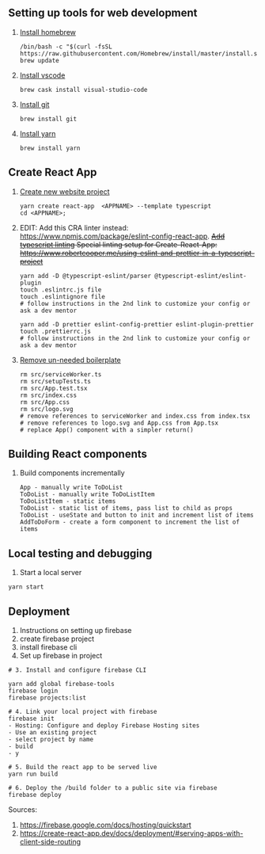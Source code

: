 ## Setting up tools for web development
1. [Install homebrew](https://brew.sh/)
    ```
    /bin/bash -c "$(curl -fsSL https://raw.githubusercontent.com/Homebrew/install/master/install.sh)"
    brew update
    ```
2. [Install vscode](https://code.visualstudio.com/)
    ```
    brew cask install visual-studio-code
    ```
3. [Install git](https://git-scm.com/download/mac)
    ```
    brew install git
    ```
4. [Install yarn](https://classic.yarnpkg.com/en/docs/install/#mac-stable)
    ```
    brew install yarn
    ```

## Create React App

1. [Create new website project](https://create-react-app.dev/docs/adding-typescript/)
    ```
    yarn create react-app  <APPNAME> --template typescript
    cd <APPNAME>; 
    ```
2. EDIT: Add this CRA linter instead: https://www.npmjs.com/package/eslint-config-react-app. ~~[Add typescript linting](https://github.com/typescript-eslint/typescript-eslint/blob/master/docs/getting-started/linting/README.md)
    Special linting setup for Create-React-App: https://www.robertcooper.me/using-eslint-and-prettier-in-a-typescript-project~~
    
    ```
    yarn add -D @typescript-eslint/parser @typescript-eslint/eslint-plugin
    touch .eslintrc.js file
    touch .eslintignore file
    # follow instructions in the 2nd link to customize your config or ask a dev mentor

    yarn add -D prettier eslint-config-prettier eslint-plugin-prettier
    touch .prettierrc.js
    # follow instructions in the 2nd link to customize your config or ask a dev mentor
    ```
3. [Remove un-needed boilerplate](https://typeofnan.dev/your-first-react-typescript-project-todo-app/)
    ```
    rm src/serviceWorker.ts
    rm src/setupTests.ts
    rm src/App.test.tsx
    rm src/index.css
    rm src/App.css
    rm src/logo.svg
    # remove references to serviceWorker and index.css from index.tsx
    # remove references to logo.svg and App.css from App.tsx
    # replace App() component with a simpler return()
    ```

## Building React components

1. Build components incrementally
    ```
    App - manually write ToDoList
    ToDoList - manually write ToDoListItem
    ToDoListItem - static items
    ToDoList - static list of items, pass list to child as props
    ToDoList - useState and button to init and increment list of items
    AddToDoForm - create a form component to increment the list of items
    ```


## Local testing and debugging
1. Start a local server

  ```
  yarn start
  ```


## Deployment

1. Instructions on setting up firebase
2. create firebase project
3. install firebase cli
4. Set up firebase in project

  ```
  # 3. Install and configure firebase CLI

  yarn add global firebase-tools
  firebase login
  firebase projects:list

  # 4. Link your local project with firebase
  firebase init
  - Hosting: Configure and deploy Firebase Hosting sites
  - Use an existing project
  - select project by name
  - build
  - y

  # 5. Build the react app to be served live
  yarn run build

  # 6. Deploy the /build folder to a public site via firebase
  firebase deploy
  ```

Sources:
1. https://firebase.google.com/docs/hosting/quickstart
2. https://create-react-app.dev/docs/deployment/#serving-apps-with-client-side-routing